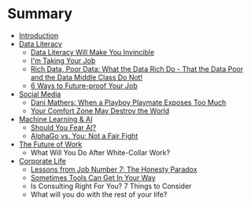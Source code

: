 # Summary

* [Introduction](README.md)
* [Data Literacy](chapter1.md)
   * [Data Literacy Will Make You Invincible](data_literacy_will_make_you_invincible.md)
   * [I'm Taking Your Job](im_taking_your_job.md)
   * [Rich Data, Poor Data: What the Data Rich Do - That the Data Poor and the Data Middle Class Do Not!](rich_data,_poor_data_what_the_data_rich_do_-_that_.md)
   * [6 Ways to Future-proof Your Job](6_ways_to_future-proof_your_job.md)
* [Social Media](social_media.md)
   * [Dani Mathers: When a Playboy Playmate Exposes Too Much](dani_mathers_when_a_playboy_playmate_exposes_too_m.md)
   * [Your Comfort Zone May Destroy the World](your_comfort_zone_may_destroy_the_world.md)
* [Machine Learning & AI](machine_learning_&_ai.md)
   * [Should You Fear AI?](should_you_fear_ai.md)
   * [AlphaGo vs. You: Not a Fair Fight](alphago_vs_you_not_a_fair_fight.md)
* [The Future of Work](the_future_of_work.md)
   * What Will You Do After White-Collar Work?
* [Corporate Life](corporate_life.md)
   * [Lessons from Job Number 7: The Honesty Paradox](lessons_from_job_number_7_the_honesty_paradox.md)
   * [Sometimes Tools Can Get In Your Way](sometimes_tools_can_get_in_your_way.md)
   * Is Consulting Right For You? 7 Things to Consider
   * What will you do with the rest of your life?

